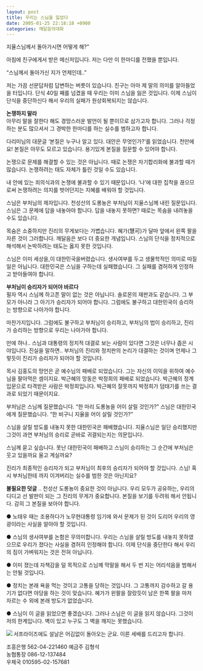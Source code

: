 ```yaml
---
layout: post
title: 우리는 스님을 잃었다
date: 2005-01-25 22:18:18 +0900
categories: 깨달음의대화
---
```

 지율스님께서 돌아가시면 어떻게 해?” 
  
  
아침에 친구에게서 받은 메신저입니다. 저는 다만 이 한마디를 전했을 뿐입니다.    
  
“스님께서 돌아가신 지가 언제인데..”    
  
저는 가끔 선문답처럼 답변하는 버릇이 있습니다. 친구는 아마 제 말의 의미를 알아들었을 터입니다. 단식 40일 째를 넘겼을 때 우리는 이미 스님을 잃은 것입니다. 이제 스님이 단식을 중단하신다 해서 우리의 실패가 원상회복되지는 않습니다. 


  
   
  
**논쟁하지 말라**   
아무리 말을 잘한다 해도 경망스러운 발언이 될 뿐이므로 삼가고자 합니다. 그러나 걱정하는 분도 많으셔서 그 경박한 한마디를 하는 실수를 범하고자 합니다.    
  
다리미님의 대문글 ‘본질은 누구나 알고 있다. 대안은 무엇인가?’를 읽었습니다. 천만에요! 본질은 아무도 모르고 있습니다. 용기있게 본질을 질문할 수 있어야 합니다.    
  
논쟁으로 문제를 해결할 수 있는 것은 아닙니다. 때로 논쟁은 자기합리화에 불과할 때가 많습니다. 논쟁하려는 태도 자체가 틀린 것일 수도 있습니다.    
  
내 안에 있는 죄의식과의 논쟁에 불과할 수 있기 때문입니다. ‘나’에 대한 집착을 끊으므로써 논쟁하려는 의지를 벗어던지는 지혜를 배워야 할 것입니다.    
  
스님은 부처님의 제자입니다. 천성산의 도롱뇽은 부처님이 지율스님께 내린 질문입니다. 스님은 그 문제에 답을 내놓아야 합니다. 답을 내놓지 못하면? 때로는 목숨을 내려놓을 수도 있습니다.    
  
목숨은 소중하지만 진리의 무게보다는 가볍습니다. 혜가(慧可)가 달마 앞에서 왼쪽 팔을 자른 것이 그러합니다. 깨달음은 보다 더 중요한 개념입니다. 스님의 단식을 정치적으로 해석해서 논박하려는 태도는 옳지 못한 것입니다.    
  
스님은 이미 세상을,이 대한민국을버렸습니다. 생사여부를 두고 생물학적인 의미로 따질 일은 아닙니다. 대한민국은 스님을 구하는데 실패했습니다. 그 실패를 겸허하게 인정하고 받아들여야 합니다.    
  
**부처님이 승리자가 되어야 바르다**   
필자 역시 스님께 하고픈 말이 없는 것은 아닙니다. 솔로몬의 재판과도 같습니다. 그 부모가 아니라 그 아기가 승리자가 되어야 합니다. 그럼에도 불구하고 대한민국이 승리하는 방향으로 나아가야 합니다.    
  
마찬가지입니다. 그럼에도 불구하고 부처님이 승리하고, 부처님의 법이 승리하고, 진리가 승리하는 방향으로 우리는 나아가야 합니다.    
  
만에 하나.. 스님과 대통령의 정치적 대결로 보는 사람이 있다면 그것은 너무나 좁은 시야입니다. 진실을 말하면.. 부처님의 진리와 정치판의 논리가 대결하는 것이며 언제나 그렇듯이 진리가 승리자가 되어야 할 것입니다.    
  
목사 김홍도의 망언은 곧 예수님의 패배로 되었습니다. 그는 자신의 이익을 위하여 예수님을 팔아먹은 셈이지요. 박근혜의 망동은 박정희의 패배로 되었습니다. 박근혜의 정계입문으로 타격받은 사람은 박정희입니다. 박근혜의 잘못까지 박정희가 덤태기를 쓰는 결과로 되었기 때문이지요.    
  
부처님은 스님께 질문했습니다. “한 마리 도롱뇽을 어이 살릴 것인가?” 스님은 대한민국에게 질문했습니다. “한 비구니 지율을 어이 살릴 것인가?”    
  
스님을 살릴 방도를 내놓지 못한 대한민국은 패배했습니다. 지율스님은 일단 승리했지만 그것이 과연 부처님의 승리로 곧바로 귀결되는지는 의문입니다. 
  
  
스님께 묻고 싶습니다. 못난 대한민국이 패배하고 스님이 승리하는 그 순간에 부처님은 웃고 있을까요 울고 계실까요?    
  
진리가 최종적인 승리자가 되고 부처님이 최후의 승리자가 되어야 할 것입니다. 스님! 혹시 부처님한테 까지 이겨버리는 실수를 범한 것은 아닌지요? 


  
   
  
**불필요한 덧글** .. 천성산 도롱뇽이 중요한 것이 아닙니다. 우리 모두가 공유하는, 우리의 디디고 선 발판이 되는 그 진리의 무게가 중요합니다. 본질을 보기를 두려워 해서 안됩니다. 감히 그 본질을 보아야 합니다.    
  
● 노태우 때는 조용하다가 노무현대통령 임기에 와서 문제가 된 것이 도리어 우리의 영광이라는 사실을 알아야 할 것입니다.    
  
● 스님의 생사여부를 논함은 무의미합니다. 우리는 스님을 살릴 방도를 내놓지 못하였으므로 우리가 졌다는 사실을 겸허히 인정해야 합니다. 이제 단식을 중단한다 해서 우리의 짐이 가벼워지는 것은 전혀 아닙니다.    
  
● 이미 졌는데 자책감을 덜 목적으로 스님께 막말을 해서 두 번 지는 어리석음을 범해서는 안될 것입니다.    
  
● 정치는 본래 욕을 먹는 것이고 고통을 당하는 것입니다. 그 고통까지 감수하고 갈 용기가 없다면 야당을 하는 것이 맞습니다. 혜가가 왼팔을 잘랐듯이 남은 한쪽 팔을 마저 자르는 수 외에 본래 방도가 없었습니다.    
  
● 스님이 이 글을 읽었으면 좋겠습니다. 그러나 스님은 이 글을 읽지 않습니다. 그것이 저의 한계입니다. 벽이 있고 누구도 그 벽을 깨지는 못했습니다. 


  
   
  
<IMG src="http://drkimz.com/technote/board/private/upimg/1094455798.jpg" align=left border=0> 서프라이즈에도 설날은 어김없이 돌아오는 군요. 이른 세배를 드리고자 합니다.   
  
조흥은행 562-04-221460 예금주 김형석   
농협통장 086-12-137484   
우체국 010595-02-157681
